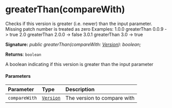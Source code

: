 # greaterThan(compareWith)



Checks if this version is greater (i.e. newer) than the input parameter. Missing patch number is treated as zero Examples: 1.0.0 greaterThan 0.0.9 -> true 2.0 greaterThan 2.0.0 -> false 3.0.1 greaterThan 3.0 -> true

**Signature:** _public greaterThan(compareWith: [Version](../../sp-core-library.api/class/version.md)): boolean;_

**Returns**: `boolean`



A boolean indicating if this version is greater than the input parameter

#### Parameters


| Parameter	   | Type    | Description |
|:-------------|:---------------|:------------|
| `compareWith`    | [`Version`](../../sp-core-library.api/class/version.md) | The version to compare with |


